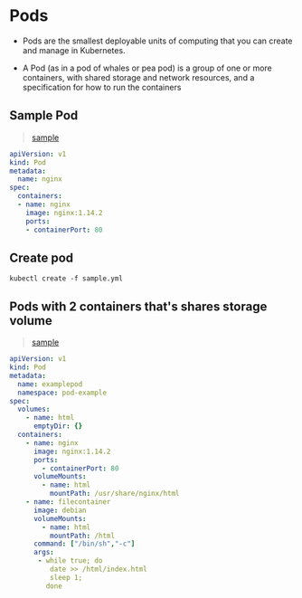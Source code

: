 # Pods

- Pods are the smallest deployable units of computing that you can create and manage in Kubernetes.

- A Pod (as in a pod of whales or pea pod) is a group of one or more containers, with shared storage and network resources, and a specification for how to run the containers

## Sample Pod
> [sample](sample.yml)
```yml
apiVersion: v1
kind: Pod
metadata:
  name: nginx
spec:
  containers:
  - name: nginx
    image: nginx:1.14.2
    ports:
    - containerPort: 80
```


## Create pod
```
kubectl create -f sample.yml
```

## Pods with 2 containers that's shares storage volume
> [sample](pods-with-shared-volume.yml)
```yml
apiVersion: v1
kind: Pod
metadata:
  name: examplepod
  namespace: pod-example
spec:
  volumes:
    - name: html
      emptyDir: {}
  containers:
    - name: nginx
      image: nginx:1.14.2
      ports:
        - containerPort: 80
      volumeMounts:
        - name: html
          mountPath: /usr/share/nginx/html
    - name: filecontainer
      image: debian
      volumeMounts:
        - name: html
          mountPath: /html
      command: ["/bin/sh","-c"]
      args:
       - while true; do
          date >> /html/index.html
          sleep 1;
         done
```
